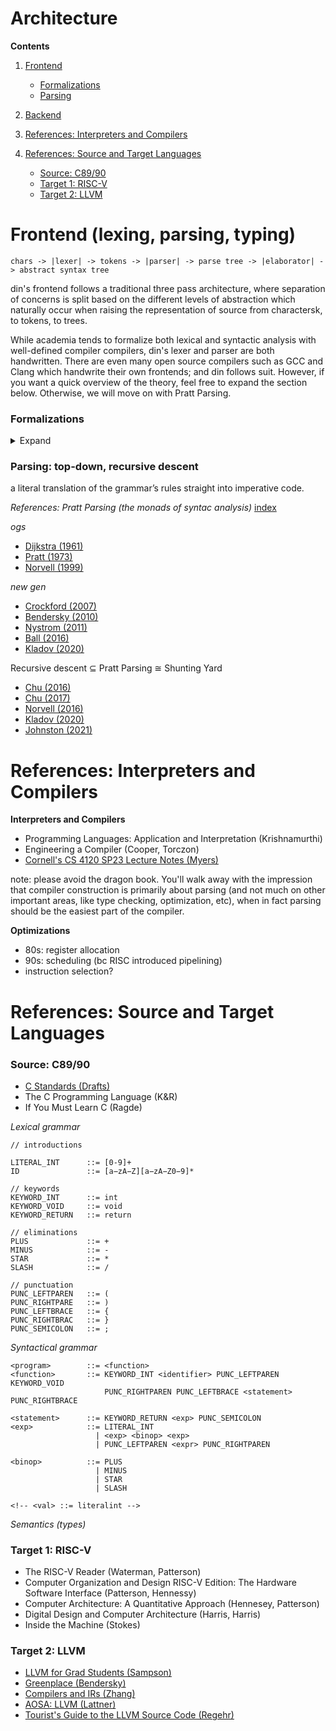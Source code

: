# Architecture

**Contents**
1. [Frontend](./https://github.com/jeffzh4ng/din/blob/master/ARCHITECTURE.md#frontend-lexing-parsing-typing)
    - [Formalizations](https://github.com/jeffzh4ng/din/blob/master/ARCHITECTURE.md#formalizations)
    - [Parsing](https://github.com/jeffzh4ng/din/blob/master/ARCHITECTURE.md#parsing-top-down-recursive-descent)
2. [Backend]()
3. [References: Interpreters and Compilers](https://github.com/jeffzh4ng/din/blob/master/ARCHITECTURE.md#references-interpreters-and-compilers)

4. [References: Source and Target Languages](https://github.com/jeffzh4ng/din/blob/master/ARCHITECTURE.md#references-source-and-target-languages)
    - [Source: C89/90](https://github.com/jeffzh4ng/din/blob/master/ARCHITECTURE.md#source-c8990)
    - [Target 1: RISC-V](https://github.com/jeffzh4ng/din/blob/master/ARCHITECTURE.md#target-1-risc-v)
    - [Target 2: LLVM](https://github.com/jeffzh4ng/din/blob/master/ARCHITECTURE.md#target-2-llvm)

# Frontend (lexing, parsing, typing)
```
chars -> |lexer| -> tokens -> |parser| -> parse tree -> |elaborator| -> abstract syntax tree
```

din's frontend follows a traditional three pass architecture, where separation
of concerns is split based on the different levels of abstraction which naturally
occur when raising the representation of source from charactersk, to tokens, to
trees.

While academia tends to formalize both lexical and syntactic analysis with
well-defined compiler compilers, din's lexer and parser are both handwritten.
There are even many open source compilers such as GCC and Clang which
handwrite their own frontends; and din follows suit. However, if you want
a quick overview of the theory, feel free to expand the section below. Otherwise,
we will move on with Pratt Parsing.

### Formalizations
<details>
  <summary>Expand</summary>
Lexing and parsing sit on a strong foundation of theory which sit at the
intersection of languages and computation. The core problem of both lexical and
syntactic analysis is to recognize a series of symbols from an alphabet by
producing a derivation of productions specified by the language. That was a bunch
of word salad according to formal definitions. More clearly:

Lexical analysis:
- alphabet: characters
- series of symbols: tokens
- language: regular
  - spec: regular expressions (RE)
  - impl: deterministic finite automata (DFA)

Syntactic analysis:
- alphabet: tokens
- series of symbols: tree
- language: context-free
  - spec: Backus-Naur Form (BNF)
  - impl: pushdown automata (PA)

There are well-defined algorithms to convert specs into implementations. For
instance, with syntactic analysis, you can convert REs -> NFAs -> DFA -> min(DFA)
via Thompson's, subset, and Kleene's construction, respectively.

RE/FA aren't expressive enough for a certain set of languages, called context-free
languages (in which you can use the Pumping Lemma result to determine if
a language is regular or not). If a language is context-free, it'll need to be
specified via BNF and implemented with pushdown automata, which are the same
as their regular-language counterparts with the addition of recursion.

The formalization of both lexical and syntactic analysis results in so called
compiler compilers which take in your lexical and syntactic grammars, and produce
the machines (lexers and parsers), which *you* then use for your compiler. This
is not so different from higher order programming.

While these academic formalizations can help compiler construction with respect
to correctness (rule #1 of compiler construction is to perserve semantics
afterall), caution should be exercised based on your engineering constraints.
A heuristic to use when calculating cost-benefit calculus is `benefit (DSL) ∝ |engineers|`
Sacrificing flow control for a straight-jacketed DSL (such as HCL and ECS for
managing cloud infrastructure and building games) makes sense when
`|engineers| > 1e4`, but definitely not for a project like din, where
`|engineers| = 1`.

The only theory din leverages is the research behind the different types of
top down parsing (recursive descent) to handle operation precedence and
associativity with non-Lisp-like-S-expression-syntax, which, so happens to be
din's case, as its source language is C.

</details>

### Parsing: top-down, recursive descent

a literal translation of the grammar’s rules straight into imperative code.

*References: Pratt Parsing (the monads of syntac analysis)*
[index](https://www.oilshell.org/blog/2017/03/31.html)

*ogs*
- [Dijkstra (1961)](https://ir.cwi.nl/pub/9251/9251D.pdf)
- [Pratt (1973)](https://tdop.github.io/)
- [Norvell (1999)](https://www.engr.mun.ca/%7Etheo/Misc/exp_parsing.htm)

*new gen*
- [Crockford (2007)](https://crockford.com/javascript/tdop/tdop.html)
- [Bendersky (2010)](https://eli.thegreenplace.net/2010/01/02/top-down-operator-precedence-parsing)
- [Nystrom (2011)](https://journal.stuffwithstuff.com/2011/03/19/pratt-parsers-expression-parsing-made-easy/)
- [Ball (2016)](https://edu.anarcho-copy.org/Programming%20Languages/Go/writing%20an%20INTERPRETER%20in%20go.pdf)
- [Kladov (2020)](https://matklad.github.io/2020/04/13/simple-but-powerful-pratt-parsing)

Recursive descent ⊆ Pratt Parsing ≅ Shunting Yard
- [Chu (2016)](https://www.oilshell.org/blog/2016/11/01.html)
- [Chu (2017)](https://www.oilshell.org/blog/2017/03/30.html)
- [Norvell (2016)](https://www.engr.mun.ca/%7Etheo/Misc/pratt_parsing.htm)
- [Kladov (2020)](https://matklad.github.io/2020/04/15/from-pratt-to-dijkstra.html)
- [Johnston (2021)](https://www.abubalay.com/blog/2021/12/31/lr-control-flow)

# References: Interpreters and Compilers
**Interpreters and Compilers**
- Programming Languages: Application and Interpretation (Krishnamurthi)
- Engineering a Compiler (Cooper, Torczon)
- [Cornell's CS 4120 SP23 Lecture Notes (Myers)](https://www.cs.cornell.edu/courses/cs4120/2023sp/notes/)

note: please avoid the dragon book. You'll walk away with the impression that
compiler construction is primarily about parsing (and not much on other important
areas, like type checking, optimization, etc), when in fact parsing should
be the easiest part of the compiler.

**Optimizations**
- 80s: register allocation
- 90s: scheduling (bc RISC introduced pipelining)
- instruction selection?

# References: Source and Target Languages

### Source: C89/90
- [C Standards (Drafts)](https://github.com/sys-research/c-standard-drafts)
- The C Programming Language (K&R)
- If You Must Learn C (Ragde)

*Lexical grammar*
```
// introductions

LITERAL_INT      ::= [0-9]+
ID               ::= [a−zA−Z][a−zA−Z0−9]*

// keywords
KEYWORD_INT      ::= int
KEYWORD_VOID     ::= void
KEYWORD_RETURN   ::= return

// eliminations
PLUS             ::= +
MINUS            ::= -
STAR             ::= *
SLASH            ::= /

// punctuation
PUNC_LEFTPAREN   ::= (
PUNC_RIGHTPARE   ::= )
PUNC_LEFTBRACE   ::= {
PUNC_RIGHTBRAC   ::= }
PUNC_SEMICOLON   ::= ;
```

*Syntactical grammar*
```
<program>        ::= <function>
<function>       ::= KEYWORD_INT <identifier> PUNC_LEFTPAREN KEYWORD_VOID
                     PUNC_RIGHTPAREN PUNC_LEFTBRACE <statement> PUNC_RIGHTBRACE

<statement>      ::= KEYWORD_RETURN <exp> PUNC_SEMICOLON
<exp>            ::= LITERAL_INT
                   | <exp> <binop> <exp>
                   | PUNC_LEFTPAREN <expr> PUNC_RIGHTPAREN

<binop>          ::= PLUS
                   | MINUS
                   | STAR
                   | SLASH

<!-- <val> ::= literalint -->
```

*Semantics (types)*
### Target 1: RISC-V
- The RISC-V Reader (Waterman, Patterson)
- Computer Organization and Design RISC-V Edition: The Hardware Software Interface (Patterson, Hennessy)
- Computer Architecture: A Quantitative Approach (Hennesey, Patterson)
- Digital Design and Computer Architecture (Harris, Harris)
- Inside the Machine (Stokes)

### Target 2: LLVM
- [LLVM for Grad Students (Sampson)](https://www.cs.cornell.edu/~asampson/blog/llvm.html)
- [Greenplace (Bendersky)](https://eli.thegreenplace.net/tag/llvm-clang)
- [Compilers and IRs (Zhang)](https://www.lei.chat/posts/compilers-and-irs-llvm-ir-spirv-and-mlir/)
- [AOSA: LLVM (Lattner)](https://aosabook.org/en/v1/llvm.html)
- [Tourist's Guide to the LLVM Source Code (Regehr)](https://blog.regehr.org/archives/1453)